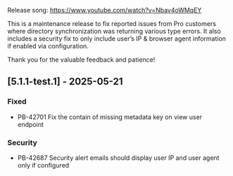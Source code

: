 Release song: https://www.youtube.com/watch?v=Nbav4oWMqEY

This is a maintenance release to fix reported issues from Pro customers where directory synchronization was returning various type errors. It also includes a security fix to only include user’s IP & browser agent information if enabled via configuration.

Thank you for the valuable feedback and patience!

## [5.1.1-test.1] - 2025-05-21
### Fixed
- PB-42701 Fix the contain of missing metadata key on view user endpoint

### Security
- PB-42687 Security alert emails should display user IP and user agent only if configured

